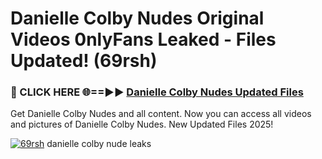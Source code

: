 # Danielle Colby Nudes Original Videos 0nlyFans Leaked - Files Updated! (69rsh)

<h3>🔴 CLICK HERE 🌐==►► <a href="https://tinyurl.com/yc6ubb5a" rel="nofollow">Danielle Colby Nudes Updated Files</a></h3>

Get Danielle Colby Nudes and all content. Now you can access all videos and pictures of Danielle Colby Nudes. New Updated Files 2025!

[![69rsh](https://i.imgur.com/7eu0CRL.gif)](https://tinyurl.com/yc6ubb5a)
danielle colby nude leaks